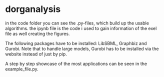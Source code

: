 # dorganalysis

in the code folder you can see the .py-files, which build up the usable algorithms. the ipynb file is the code i used to gain information of the exel file as well creating the figures. 

The following packages have to be installed: LibSBML, Graphbiz and Gurobi. Note that to handle large models, Gurobi has to be installed via the website instead of just by pip.

A step by step showcase of the most applications can be seen in the example_file.py.
